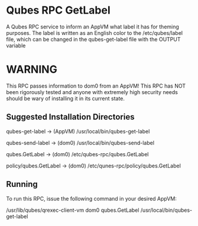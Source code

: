 # Qubes RPC GetLabel
A Qubes RPC service to inform an AppVM what label it has for theming purposes. The label is written as an English color to the /etc/qubes/label file, which can be changed in the qubes-get-label file with the OUTPUT variable

# WARNING
This RPC passes information to dom0 from an AppVM! This RPC has NOT been rigorously tested and anyone with extremely high security needs should be wary of installing it in its current state.

## Suggested Installation Directories
qubes-get-label -> (AppVM) /usr/local/bin/qubes-get-label

qubes-send-label -> (dom0) /usr/local/bin/qubes-send-label

qubes.GetLabel -> (dom0) /etc/qubes-rpc/qubes.GetLabel

policy/qubes.GetLabel -> (dom0) /etc/qunes-rpc/policy/qubes.GetLabel

## Running
To run this RPC, issue the following command in your desired AppVM:

/usr/lib/qubes/qrexec-client-vm dom0 qubes.GetLabel /usr/local/bin/qubes-get-label